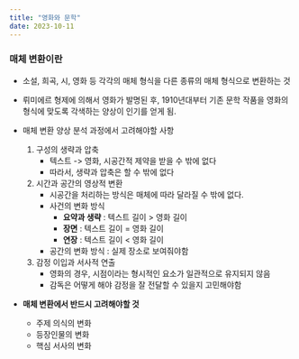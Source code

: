 ```yaml
---
title: "영화와 문학"
date: 2023-10-11
---
```


### 매체 변환이란
- 소설, 희곡, 시, 영화 등 각각의 매체 형식을 다른 종류의 매체 형식으로 변환하는 것


- 뤼미에르 형제에 의해서 영화가 발명된 후, 1910년대부터 기존 문학 작품을 영화의 형식에 맞도록 각색하는 양상이 인기를 얻게 됨.

- 매체 변환 양상 분석 과정에서 고려해야할 사항
    1. 구성의 생략과 압축
        - 텍스트 -> 영화, 시공간적 제약을 받을 수 밖에 없다
        - 따라서, 생략과 압축은 할 수 밖에 없다
    2. 시간과 공간의 영상적 변환
        - 시공간을 처리하는 방식은 매체에 따라 달라질 수 밖에 없다.
        - 사건의 변화 방식
          - **요약과 생략** : 텍스트 길이 > 영화 길이
          - **장면** : 텍스트 길이 = 영화 길이
          - **연장** : 텍스트 길이 < 영화 길이
        - 공간의 변화 방식 : 실제 장소로 보여줘야함
    3. 감정 이입과 서사적 연출
        - 영화의 경우, 시점이라는 형시적인 요소가 일관적으로 유지되지 않음
         - 감독은 어떻게 해야 감정을 잘 전달할 수 있을지 고민해야함

- **매체 변환에서 반드시 고려해야할 것**
  - 주제 의식의 변화
  - 등장인물의 변화
  - 핵심 서사의 변화


